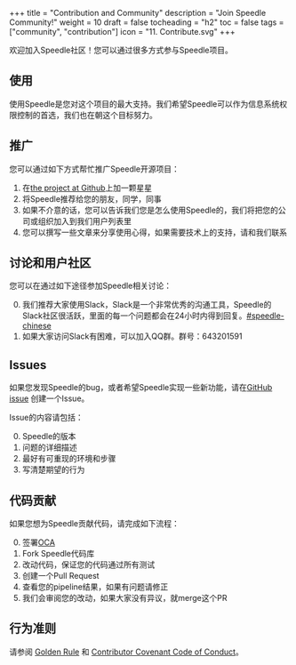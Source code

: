 +++
title = "Contribution and Community"
description = "Join Speedle Community!"
weight = 10
draft = false
tocheading = "h2"
toc = false
tags = ["community", "contribution"]
icon = "11. Contribute.svg"
+++

欢迎加入Speedle社区！您可以通过很多方式参与Speedle项目。

## 使用

使用Speedle是您对这个项目的最大支持。我们希望Speedle可以作为信息系统权限控制的首选，我们也在朝这个目标努力。

## 推广


您可以通过如下方式帮忙推广Speedle开源项目：   

1. 在[the project at Github](https://github.com/oracle/speedle)上加一颗星星
2. 将Speedle推荐给您的朋友，同学，同事
3. 如果不介意的话，您可以告诉我们您是怎么使用Speedle的，我们将把您的公司或组织加入到我们用户列表里
4. 您可以撰写一些文章来分享使用心得，如果需要技术上的支持，请和我们联系

## 讨论和用户社区

您可以在通过如下途径参加Speedle相关讨论：

0. 我们推荐大家使用Slack，Slack是一个非常优秀的沟通工具，Speedle的Slack社区很活跃，里面的每一个问题都会在24小时内得到回复。[#speedle-chinese](https://join.slack.com/t/speedleproject/shared_invite/enQtNTUzODM3NDY0ODE2LTg0ODc0NzQ1MjVmM2NiODVmMThkMmVjNmMyODA0ZWJjZjQ3NDc2MjdlMzliN2U4MDRkZjhlYzYzMDEyZTgxMGQ)
1. 如果大家访问Slack有困难，可以加入QQ群。群号：643201591


## Issues

如果您发现Speedle的bug，或者希望Speedle实现一些新功能，请在[GitHub issue](https://github.com/oracle/speedle/issues) 创建一个Issue。

Issue的内容请包括：

0. Speedle的版本
1. 问题的详细描述
1. 最好有可重现的环境和步骤
1. 写清楚期望的行为

## 代码贡献

如果您想为Speedle贡献代码，请完成如下流程：

0. 签署[OCA](https://www.oracle.com/technetwork/community/oca-486395.html)
1. Fork Speedle代码库
1. 改动代码，保证您的代码通过所有测试
1. 创建一个Pull Request
1. 查看您的pipeline结果，如果有问题请修正
1. 我们会审阅您的改动，如果大家没有异议，就merge这个PR

## 行为准则

请参阅 [Golden Rule](https://en.wikipedia.org/wiki/Golden_Rule) 和 [Contributor Covenant Code of Conduct](https://www.contributor-covenant.org/version/1/4/code-of-conduct.html)。

